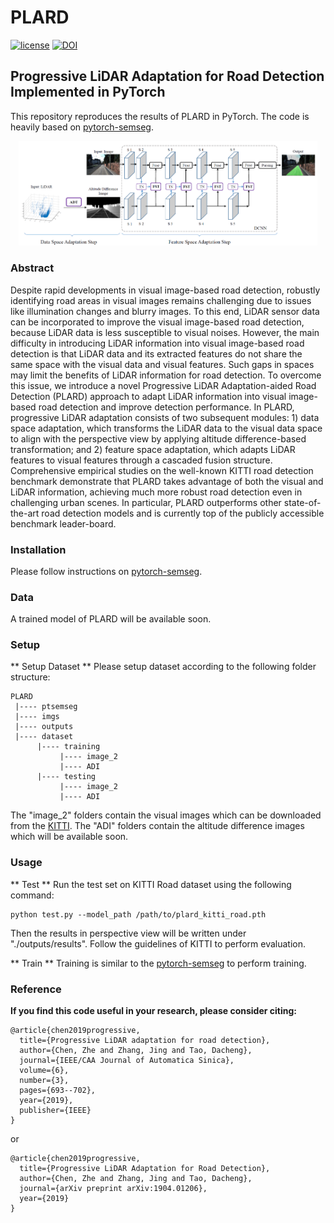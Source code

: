 # PLARD 

[![license](https://img.shields.io/github/license/mashape/apistatus.svg)](https://github.com/zhechen/PLARD/LICENSE)
[![DOI](https://zenodo.org/badge/DOI/10.1109/JAS.2019.1911459.svg)](https://doi.org/10.1109/JAS.2019.1911459)



## Progressive LiDAR Adaptation for Road Detection Implemented in PyTorch

This repository reproduces the results of PLARD in PyTorch. The code is heavily based on [pytorch-semseg](https://github.com/meetshah1995/pytorch-semseg).


<p align="center">
<img src="imgs/main.png" width="95%"/>
</p>

### Abstract

Despite rapid developments in visual image-based road detection, robustly identifying road areas in visual images remains challenging due to issues like illumination changes and blurry images. To this end, LiDAR sensor data can be incorporated to improve the visual image-based road detection, because LiDAR data is less susceptible to visual noises. However, the main difficulty in introducing LiDAR information into visual image-based road detection is that LiDAR data and its extracted features do not share the same space with the visual data and visual features. Such gaps in spaces may limit the benefits of LiDAR information for road detection. To overcome this issue, we introduce a novel Progressive LiDAR Adaptation-aided Road Detection (PLARD) approach to adapt LiDAR information into visual image-based road detection and improve detection performance. In PLARD, progressive LiDAR adaptation consists of two subsequent modules: 1) data space adaptation, which transforms the LiDAR data to the visual data space to align with the perspective view by applying altitude difference-based transformation; and 2) feature space adaptation, which adapts LiDAR features to visual features through a cascaded fusion structure. Comprehensive empirical studies on the well-known KITTI road detection benchmark demonstrate that PLARD takes advantage of both the visual and LiDAR information, achieving much more robust road detection even in challenging urban scenes. In particular, PLARD outperforms other state-of-the-art road detection models and is currently top of the publicly accessible benchmark leader-board.


### Installation ###
Please follow instructions on [pytorch-semseg](https://github.com/meetshah1995/pytorch-semseg).

### Data ###


A trained model of PLARD will be available soon. 

### Setup

** Setup Dataset **
Please setup dataset according to the following folder structure:
```
PLARD
 |---- ptsemseg
 |---- imgs
 |---- outputs
 |---- dataset
      |---- training
           |---- image_2
           |---- ADI
      |---- testing
           |---- image_2
           |---- ADI 
```
The "image\_2" folders contain the visual images which can be downloaded from the [KITTI](http://www.cvlibs.net/datasets/kitti/eval_road.php).
The "ADI" folders contain the altitude difference images which will be available soon. 

### Usage
** Test **
Run the test set on KITTI Road dataset using the following command:
```
python test.py --model_path /path/to/plard_kitti_road.pth
```
Then the results in perspective view will be written under "./outputs/results". Follow the guidelines of KITTI to perform evaluation. 

** Train **
Training is similar to the [pytorch-semseg](https://github.com/meetshah1995/pytorch-semseg) to perform training.

### Reference
**If you find this code useful in your research, please consider citing:**

```
@article{chen2019progressive,
  title={Progressive LiDAR adaptation for road detection},
  author={Chen, Zhe and Zhang, Jing and Tao, Dacheng},
  journal={IEEE/CAA Journal of Automatica Sinica},
  volume={6},
  number={3},
  pages={693--702},
  year={2019},
  publisher={IEEE}
}
```
or
```
@article{chen2019progressive,
  title={Progressive LiDAR Adaptation for Road Detection},
  author={Chen, Zhe and Zhang, Jing and Tao, Dacheng},
  journal={arXiv preprint arXiv:1904.01206},
  year={2019}
}
```

